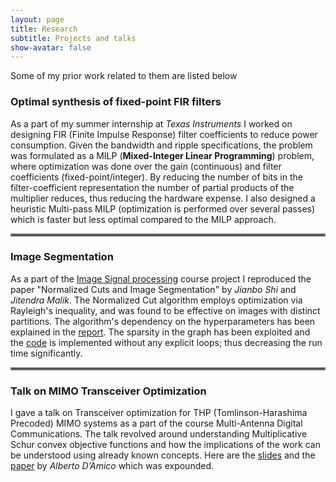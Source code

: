 ```yaml
---
layout: page
title: Research
subtitle: Projects and talks
show-avatar: false
---
```


Some of my prior work related to them are listed below

### Optimal synthesis of fixed-point FIR filters
As a part of my summer internship at _Texas Instruments_ I worked on designing FIR (Finite Impulse Response) filter coefficients to reduce power consumption. Given the bandwidth and ripple specifications, the problem was formulated as a MILP (**Mixed-Integer Linear Programming**) problem, where optimization was done over the gain (continuous) and filter coefficients (fixed-point/integer). By reducing the number of bits in the filter-coefficient representation the number of partial products of the multiplier reduces, thus reducing the hardware expense. I also designed a heuristic Multi-pass MILP (optimization is performed over several passes) which is faster but less optimal compared to the MILP approach.

<hr style="border:2px solid gray"> 

### Image Segmentation
As a part of the [Image Signal processing](https://github.com/vignesh99/ImageSignalProcessing-EE5175) course project I reproduced the paper "Normalized Cuts
and Image Segmentation" by _Jianbo Shi_ and _Jitendra Malik_. The Normalized Cut algorithm employs optimization via Rayleigh's inequality, and was found to be effective on images with distinct partitions. The algorithm's dependency on the hyperparameters has been explained in the [report](https://github.com/vignesh99/Image-Segmentation/blob/master/EE5175_Project_EE16B127.pdf). The sparsity in the graph has been exploited and the [code](https://github.com/vignesh99/Image-Segmentation) is implemented without any explicit loops; thus decreasing the run time significantly.

<hr style="border:2px solid gray"> 

### Talk on MIMO Transceiver Optimization
I gave a talk on Transceiver optimization for THP (Tomlinson-Harashima Precoded) MIMO systems as a part of the course Multi-Antenna Digital Communications. The talk revolved around understanding Multiplicative Schur convex objective functions and how the implications of the work can be understood using already known concepts. Here are the [slides](https://github.com/vignesh99/Transceiver-Optimization-MIMO-systems/blob/master/Presentation.pdf) and the [paper](https://ieeexplore.ieee.org/document/4567648) by _Alberto D’Amico_ which was expounded. 
